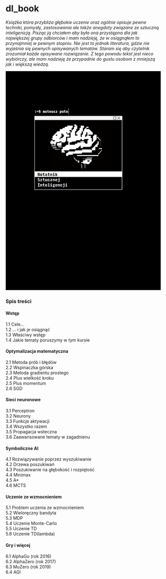 # dl_book

*Książka która przybliża głębokie uczenie oraz ogólnie opisuje pewne techniki, pomysły, zastosowania ale także anegdoty związane ze sztuczną inteligenicją. Pisząc ją chciałem aby była ona przystępna dla jak największej grupy odbiorców i mam nadzieję, że w osiągnąłem to przynajmniej w pewnym stopniu. Nie jest to jednak literatura, gdzie nie wyjaśnia się pewnych opisywanych tematów. Staram się aby czytelnik zrozumiał każde opisywane rozwiązanie. Z tego powodu tekst jest nieco wybiórczy, ale mam nadzieję że przypadnie do gustu osobom z mniejszą jak i większą wiedzą.*

![Strona tytułowa](strona-tytulowa.png)

### Spis treści

#### Wstęp  
 1.1 Cele...  
 1.2 ... i jak je osiągnąć  
 1.3 Właściwy wstęp  
 1.4 Jakie tematy poruszymy w tym kursie  
#### Optymalizacja matematyczna  
 2.1 Metoda prób i błędów  
 2.2 Wspinaczka górska  
 2.3 Metoda gradientu prostego  
 2.4 Plus wielkość kroku  
 2.5 Plus momentum  
 2.6 SGD  
#### Sieci neuronowe   
 3.1 Perceptron  
 3.2 Neurony  
 3.3 Funkcje aktywacji  
 3.4 Wszystko razem  
 3.5 Propagacja wsteczna  
 3.6 Zaawansowane tematy w zagadnienu  
#### Symboliczne AI  
 4.1 Rozwiązywanie poprzez wyszukiwanie  
 4.2 Drzewa poszukiwań  
 4.3 Poszukiwanie na głębokość i rozpiętość  
 4.4 Minimax   
 4.5 A*  
 4.6 MCTS  
#### Uczenie ze wzmocnieniem  
 5.1 Problem uczenia ze wzmocnieniem  
 5.2 Wieloręczny bandyta  
 5.3 MDP   
 5.4 Uczenie Monte-Carlo  
 5.5 Uczenie TD  
 5.6 Uczenie TD(lambda)  
#### Gry i więcej  
 6.1 AlphaGo (rok 2016)  
 6.2 AlphaZero (rok 2017)  
 6.3 MuZero (rok 2019)  
 6.4 AGI  
